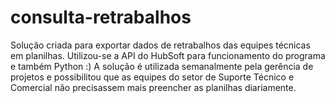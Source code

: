 # consulta-retrabalhos
Solução criada para exportar dados de retrabalhos das equipes técnicas em planilhas. Utilizou-se a API do HubSoft para funcionamento do programa e também Python :)
A solução é utilizada semanalmente pela gerência de projetos e possibilitou que as equipes do setor de Suporte Técnico e Comercial não precisassem mais preencher as planilhas diariamente.
